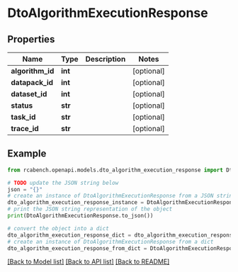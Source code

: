 # DtoAlgorithmExecutionResponse


## Properties

Name | Type | Description | Notes
------------ | ------------- | ------------- | -------------
**algorithm_id** | **int** |  | [optional] 
**datapack_id** | **int** |  | [optional] 
**dataset_id** | **int** |  | [optional] 
**status** | **str** |  | [optional] 
**task_id** | **str** |  | [optional] 
**trace_id** | **str** |  | [optional] 

## Example

```python
from rcabench.openapi.models.dto_algorithm_execution_response import DtoAlgorithmExecutionResponse

# TODO update the JSON string below
json = "{}"
# create an instance of DtoAlgorithmExecutionResponse from a JSON string
dto_algorithm_execution_response_instance = DtoAlgorithmExecutionResponse.from_json(json)
# print the JSON string representation of the object
print(DtoAlgorithmExecutionResponse.to_json())

# convert the object into a dict
dto_algorithm_execution_response_dict = dto_algorithm_execution_response_instance.to_dict()
# create an instance of DtoAlgorithmExecutionResponse from a dict
dto_algorithm_execution_response_from_dict = DtoAlgorithmExecutionResponse.from_dict(dto_algorithm_execution_response_dict)
```
[[Back to Model list]](../README.md#documentation-for-models) [[Back to API list]](../README.md#documentation-for-api-endpoints) [[Back to README]](../README.md)


